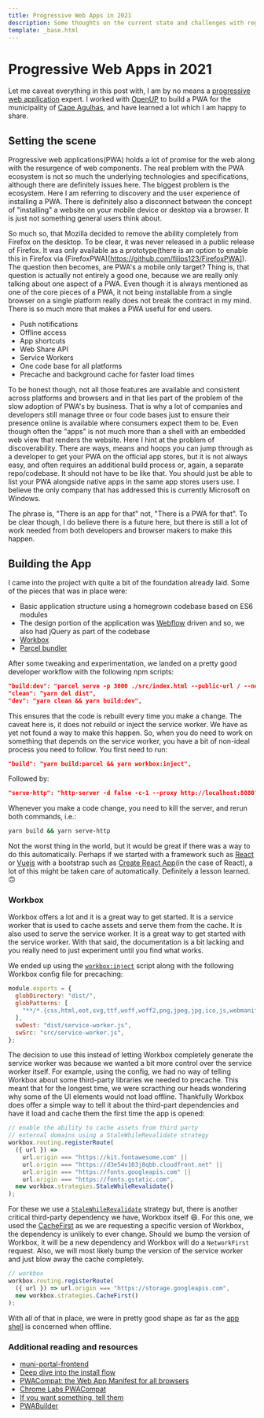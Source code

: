 ```yaml
---
title: Progressive Web Apps in 2021
description: Some thoughts on the current state and challenges with regards to building a PWA in 2021
template: _base.html
---
```


# Progressive Web Apps in 2021

Let me caveat everything in this post with, I am by no means a [progressive web application](https://developer.mozilla.org/en-US/docs/Web/Progressive_web_apps) expert. I worked with [OpenUP](https://openup.org.za/) to build a PWA for the municipality of [Cape Agulhas](https://en.wikipedia.org/wiki/Cape_Agulhas), and have learned a lot which I am happy to share.

## Setting the scene

Progressive web applications(PWA) holds a lot of promise for the web along with the resurgence of web components. The real problem with the PWA ecosystem is not so much the underlying technologies and specifications, although there are definitely issues here. The biggest problem is the ecosystem. Here I am referring to discovery and the user experience of installing a PWA. There is definitely also a disconnect between the concept of "installing" a website on your mobile device or desktop via a browser. It is just not something general users think about.

So much so, that Mozilla decided to remove the ability completely from Firefox on the desktop. To be clear, it was never released in a public release of Firefox. It was only available as a prototype(there is an option to enable this in Firefox via (FirefoxPWA)[https://github.com/filips123/FirefoxPWA]). The question then becomes, are PWA's a mobile only target? Thing is, that question is actually not entirely a good one, because we are really only talking about one aspect of a PWA. Even though it is always mentioned as one of the core pieces of a PWA, it not being installable from a single browser on a single platform really does not break the contract in my mind. There is so much more that makes a PWA useful for end users.

- Push notifications
- Offline access
- App shortcuts
- Web Share API
- Service Workers
- One code base for all platforms
- Precache and background cache for faster load times

To be honest though, not all those features are available and consistent across platforms and browsers and in that lies part of the problem of the slow adoption of PWA's by business. That is why a lot of companies and developers still manage three or four code bases just to ensure their presence online is available where consumers expect them to be. Even though often the "apps" is not much more than a shell with an embedded web view that renders the website. Here I hint at the problem of discoverability. There are ways, means and hoops you can jump through as a developer to get your PWA on the official app stores, but it is not always easy, and often requires an additional build process or, again, a separate repo/codebase. It should not have to be like that. You should just be able to list your PWA alongside native apps in the same app stores users use. I believe the only company that has addressed this is currently Microsoft on Windows.

The phrase is, "There is an app for that" not, "There is a PWA for that". To be clear though, I do believe there is a future here, but there is still a lot of work needed from both developers and browser makers to make this happen.

## Building the App

I came into the project with quite a bit of the foundation already laid. Some of the pieces that was in place were:

- Basic application structure using a homegrown codebase based on ES6 modules
- The design portion of the application was [Webflow](https://webflow.com/) driven and so, we also had jQuery as part of the codebase
- [Workbox](https://developers.google.com/web/tools/workbox/)
- [Parcel bundler](https://parceljs.org/)

After some tweaking and experimentation, we landed on a pretty good developer workflow with the following npm scripts:

```json
"build:dev": "parcel serve -p 3000 ./src/index.html --public-url / --no-cache --open",
"clean": "yarn del dist",
"dev": "yarn clean && yarn build:dev",
```

This ensures that the code is rebuilt every time you make a change. The caveat here is, it does not rebuild or inject the service worker. We have as yet not found a way to make this happen. So, when you do need to work on something that depends on the service worker, you have a bit of non-ideal process you need to follow. You first need to run:

```json
"build": "yarn build:parcel && yarn workbox:inject",
```

Followed by:

```json
"serve-http": "http-server -d false -c-1 --proxy http://localhost:8080? dist",
```

Whenever you make a code change, you need to kill the server, and rerun both commands, i.e.:

```bash
yarn build && yarn serve-http
```

Not the worst thing in the world, but it would be great if there was a way to do this automatically. Perhaps if we started with a framework such as [React](https://reactjs.org/) or [Vuejs](https://vuejs.org/) with a bootstrap such as [Create React App](https://create-react-app.dev/)(in the case of React), a lot of this might be taken care of automatically. Definitely a lesson learned. 🙃

### Workbox

Workbox offers a lot and it is a great way to get started. It is a service worker that is used to cache assets and serve them from the cache. It is also used to serve the service worker. It is a great way to get started with the service worker. With that said, the documentation is a bit lacking and you really need to just experiment until you find what works.

We ended up using the [`workbox:inject`](https://developers.google.com/web/tools/workbox/reference-docs/latest/module-workbox-webpack-plugin.InjectManifest) script along with the following Workbox config file for precaching:

```js
module.exports = {
  globDirectory: "dist/",
  globPatterns: [
    "**/*.{css,html,eot,svg,ttf,woff,woff2,png,jpeg,jpg,ico,js,webmanifest}",
  ],
  swDest: "dist/service-worker.js",
  swSrc: "src/service-worker.js",
};
```

The decision to use this instead of letting Workbox completely generate the service worker was because we wanted a bit more control over the service worker itself. For example, using the config, we had no way of telling Workbox about some third-party libraries we needed to precache. This meant that for the longest time, we were scracthing our heads wondering why some of the UI elements would not load offline. Thankfully Workbox does offer a simple way to tell it about the third-part dependencies and have it load and cache them the first time the app is opened:

```js
// enable the ability to cache assets from third party
// external domains using a StaleWhileRevalidate strategy
workbox.routing.registerRoute(
  ({ url }) =>
    url.origin === "https://kit.fontawesome.com" ||
    url.origin === "https://d3e54v103j8qbb.cloudfront.net" ||
    url.origin === "https://fonts.googleapis.com" ||
    url.origin === "https://fonts.gstatic.com",
  new workbox.strategies.StaleWhileRevalidate()
);
```

For these we use a [`StaleWhileRevalidate`](https://web.dev/stale-while-revalidate/) strategy but, there is another critical third-party dependency we have, Workbox itself 😄. For this one, we used the [CacheFirst](https://developers.google.com/web/tools/workbox/modules/workbox-strategies#cache_first_cache_falling_back_to_network) as we are requesting a specific version of Workbox, the dependency is unlikely to ever change. Should we bump the version of Workbox, it will be a new dependency and Workbox will do a `NetworkFirst` request. Also, we will most likely bump the version of the service worker and just blow away the cache completely.

```js
// workbox
workbox.routing.registerRoute(
  ({ url }) => url.origin === "https://storage.googleapis.com",
  new workbox.strategies.CacheFirst()
);
```

With all of that in place, we were in pretty good shape as far as the [app shell](https://developers.google.com/web/fundamentals/architecture/app-shell) is concerned when offline.

### Additional reading and resources

- [muni-portal-frontend](https://github.com/OpenUpSA/muni-portal-frontend/)
- [Deep dive into the install flow](https://www.youtube.com/watch?v=kzJfiKQyD24)
- [PWACompat: the Web App Manifest for all browsers](https://developers.google.com/web/updates/2018/07/pwacompat)
- [Chrome Labs PWACompat](https://github.com/GoogleChromeLabs/pwacompat)
- [If you want something, tell them](https://medium.com/dev-channel/progressive-web-app-progress-in-ios-12-2-beta-1-build-16e5181f-a18cd05ca361#4fab)
- [PWABuilder](https://www.pwabuilder.com/)
